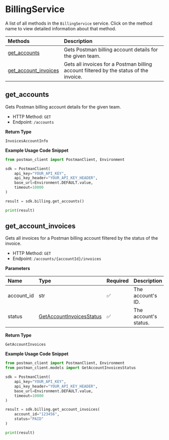 # BillingService

A list of all methods in the `BillingService` service. Click on the method name to view detailed information about that method.

| Methods                                       | Description                                                                            |
| :-------------------------------------------- | :------------------------------------------------------------------------------------- |
| [get_accounts](#get_accounts)                 | Gets Postman billing account details for the given team.                               |
| [get_account_invoices](#get_account_invoices) | Gets all invoices for a Postman billing account filtered by the status of the invoice. |

## get_accounts

Gets Postman billing account details for the given team.

- HTTP Method: `GET`
- Endpoint: `/accounts`

**Return Type**

`InvoicesAccountInfo`

**Example Usage Code Snippet**

```python
from postman_client import PostmanClient, Environment

sdk = PostmanClient(
    api_key="YOUR_API_KEY",
    api_key_header="YOUR_API_KEY_HEADER",
    base_url=Environment.DEFAULT.value,
    timeout=10000
)

result = sdk.billing.get_accounts()

print(result)
```

## get_account_invoices

Gets all invoices for a Postman billing account filtered by the status of the invoice.

- HTTP Method: `GET`
- Endpoint: `/accounts/{accountId}/invoices`

**Parameters**

| Name       | Type                                                              | Required | Description           |
| :--------- | :---------------------------------------------------------------- | :------- | :-------------------- |
| account_id | str                                                               | ✅       | The account's ID.     |
| status     | [GetAccountInvoicesStatus](../models/GetAccountInvoicesStatus.md) | ✅       | The account's status. |

**Return Type**

`GetAccountInvoices`

**Example Usage Code Snippet**

```python
from postman_client import PostmanClient, Environment
from postman_client.models import GetAccountInvoicesStatus

sdk = PostmanClient(
    api_key="YOUR_API_KEY",
    api_key_header="YOUR_API_KEY_HEADER",
    base_url=Environment.DEFAULT.value,
    timeout=10000
)

result = sdk.billing.get_account_invoices(
    account_id="123456",
    status="PAID"
)

print(result)
```

<!-- This file was generated by liblab | https://liblab.com/ -->
